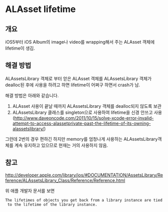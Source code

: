 ALAsset lifetime
================

개요
----

iOS5부터 iOS Album의 image나 video를 wrapping해서 주는 ALAsset 객체에
lifetime이 생김.

해결 방법
---------

ALAssetsLibrary 객체로 부터 얻은 ALAsset 객체를 ALAssetsLibrary 객체가
dealloc된 후에 사용을 하려고 하면 lifetime이 어쩌구 하면서 crash가 남.

해결 방법은 아래와 같습니다.

1.  ALAsset 사용이 끝날 때까지 ALAssetsLibrary 객체를 dealloc되지 않도록
    보관
2.  ALAssetsLibrary 클래스를 singleton으로 사용하여 lifetime을 신경
    안쓰고 사용\
    (http://www.daveoncode.com/2011/10/15/solve-xcode-error-invalid-attempt-to-access-alassetprivate-past-the-lifetime-of-its-owning-alassetslibrary/)

그런데 2번의 경우 편하긴 하지만 memory를 엄청나게 사용하는
ALAssetsLibrary객체를 계속 유지하고 있으므로 현재는 거의 사용하지 않음.

참고
----

<http://developer.apple.com/library/ios/#DOCUMENTATION/AssetsLibrary/Reference/ALAssetsLibrary_Class/Reference/Reference.html>

위 애플 개발자 문서를 보면

`The lifetimes of objects you get back from a library instance are tied to the lifetime of the library instance.`
